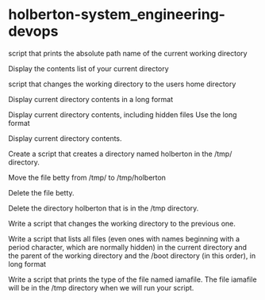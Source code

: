 # holberton-system_engineering-devops

script that prints the absolute path name of the current working directory

Display the contents list of your current directory

script that changes the working directory to the users home directory

Display current directory contents in a long format

Display current directory contents, including hidden files Use the long format

Display current directory contents.

Create a script that creates a directory named holberton in the /tmp/ directory.

Move the file betty from /tmp/ to /tmp/holberton

Delete the file betty.

Delete the directory holberton that is in the /tmp directory.

Write a script that changes the working directory to the previous one.

Write a script that lists all files (even ones with names beginning with a period character, which are normally hidden) in the current directory and the parent of the working directory and the /boot directory (in this order), in long format

Write a script that prints the type of the file named iamafile. The file iamafile will be in the /tmp directory when we will run your script.